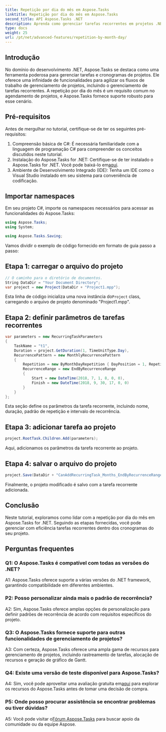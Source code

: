 ```yaml
---
title: Repetição por dia do mês em Aspose.Tasks
linktitle: Repetição por dia do mês em Aspose.Tasks
second_title: API Aspose.Tasks .NET
description: Aprenda como gerenciar tarefas recorrentes em projetos .NET com Aspose.Tasks. Guia passo a passo para lidar com a repetição por mês e dia.
type: docs
weight: 25
url: /pt/net/advanced-features/repetition-by-month-day/
---
```

## Introdução

No domínio do desenvolvimento .NET, Aspose.Tasks se destaca como uma ferramenta poderosa para gerenciar tarefas e cronogramas de projetos. Ele oferece uma infinidade de funcionalidades para agilizar os fluxos de trabalho de gerenciamento de projetos, incluindo o gerenciamento de tarefas recorrentes. A repetição por dia do mês é um requisito comum no agendamento de projetos, e Aspose.Tasks fornece suporte robusto para esse cenário.

## Pré-requisitos

Antes de mergulhar no tutorial, certifique-se de ter os seguintes pré-requisitos:

1. Compreensão básica de C#: É necessária familiaridade com a linguagem de programação C# para compreender os conceitos discutidos neste tutorial.
2. Instalação do Aspose.Tasks for .NET: Certifique-se de ter instalado o Aspose.Tasks for .NET. Você pode baixá-lo em[aqui](https://releases.aspose.com/tasks/net/).
3. Ambiente de Desenvolvimento Integrado (IDE): Tenha um IDE como o Visual Studio instalado em seu sistema para conveniência de codificação.

## Importar namespaces

Em seu projeto C#, importe os namespaces necessários para acessar as funcionalidades do Aspose.Tasks:

```csharp
using Aspose.Tasks;
using System;

using Aspose.Tasks.Saving;

```

Vamos dividir o exemplo de código fornecido em formato de guia passo a passo:

## Etapa 1: carregar o arquivo do projeto

```csharp
// O caminho para o diretório de documentos.
String DataDir = "Your Document Directory";
var project = new Project(DataDir + "Project1.mpp");
```

 Esta linha de código inicializa uma nova instância do`Project` class, carregando o arquivo de projeto denominado "Project1.mpp".

## Etapa 2: definir parâmetros de tarefas recorrentes

```csharp
var parameters = new RecurringTaskParameters
{
    TaskName = "t1",
    Duration = project.GetDuration(1, TimeUnitType.Day),
    RecurrencePattern = new MonthlyRecurrencePattern
    {
        Repetition = new ByMonthDayRepetition { DayPosition = 1, RepetitionInterval = 2 },
        RecurrenceRange = new EndByRecurrenceRange
        {
            Start = new DateTime(2018, 7, 1, 8, 0, 0),
            Finish = new DateTime(2018, 9, 30, 17, 0, 0)
        }
    }
};
```

Esta seção define os parâmetros da tarefa recorrente, incluindo nome, duração, padrão de repetição e intervalo de recorrência.

## Etapa 3: adicionar tarefa ao projeto

```csharp
project.RootTask.Children.Add(parameters);
```

Aqui, adicionamos os parâmetros da tarefa recorrente ao projeto.

## Etapa 4: salvar o arquivo do projeto

```csharp
project.Save(DataDir + "CanAddRecurringTask_Months_EndByRecurrenceRange_Test_out.mpp", SaveFileFormat.Mpp);
```

Finalmente, o projeto modificado é salvo com a tarefa recorrente adicionada.

## Conclusão

Neste tutorial, exploramos como lidar com a repetição por dia do mês em Aspose.Tasks for .NET. Seguindo as etapas fornecidas, você pode gerenciar com eficiência tarefas recorrentes dentro dos cronogramas do seu projeto.

## Perguntas frequentes

### Q1: O Aspose.Tasks é compatível com todas as versões do .NET?

A1: Aspose.Tasks oferece suporte a várias versões do .NET framework, garantindo compatibilidade em diferentes ambientes.

### P2: Posso personalizar ainda mais o padrão de recorrência?

A2: Sim, Aspose.Tasks oferece amplas opções de personalização para definir padrões de recorrência de acordo com requisitos específicos do projeto.

### Q3: O Aspose.Tasks fornece suporte para outras funcionalidades de gerenciamento de projetos?

A3: Com certeza, Aspose.Tasks oferece uma ampla gama de recursos para gerenciamento de projetos, incluindo rastreamento de tarefas, alocação de recursos e geração de gráfico de Gantt.

### Q4: Existe uma versão de teste disponível para Aspose.Tasks?

 A4: Sim, você pode aproveitar uma avaliação gratuita em[aqui](https://releases.aspose.com/) para explorar os recursos do Aspose.Tasks antes de tomar uma decisão de compra.

### P5: Onde posso procurar assistência se encontrar problemas ou tiver dúvidas?

 A5: Você pode visitar o[Fórum Aspose.Tasks](https://forum.aspose.com/c/tasks/15) para buscar apoio da comunidade ou da equipe Aspose.